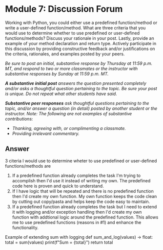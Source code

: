 # Module 7: Discussion Forum

Working with Python, you could either use a predefined function/method or write a user-defined function/method. What are three criteria that you would use to determine whether to use predefined or user-defined functions/methods? Discuss your rationale in your post. Lastly, provide an example of your method declaration and return type. Actively participate in this discussion by providing constructive feedback and/or justifications on the criteria, rationales, and examples posted by your peers.

*Be sure to post an initial, substantive response by Thursday at 11:59 p.m. MT, and respond to two or more classmates or the instructor with substantive responses by Sunday at 11:59 p.m. MT.*

***A substantive initial post** answers the question presented completely and/or asks a thoughtful question pertaining to the topic. Be sure your post is unique. Do not repeat what other students have said.*

***Substantive peer responses** ask thoughtful questions pertaining to the topic, and/or answer a question (in detail) posted by another student or the instructor. Note: The following are not examples of substantive contributions:*

- *Thanking, agreeing with, or complimenting a classmate.*
- *Providing irrelevant commentary.*

## Answer
3 citeria I would use to determine wheter to use predefined or user-defined functions/methods are
1. If a predefined function already completes the task I'm trying to accomplish then I'd use it instead of writing my own. The predefined code here is proven and quick to understand.
2. If I have logic that will be repeated and there is no predefined function then I'd create my own function. My own function keeps the code clean by cutting out copy/pasta and helps keep the code easy to maintain.
3. If a predefined function already completes the task but I need to extend it with logging and/or exception handling then I'd create my own function with addtional logic around the predefined function. This allows me to use predefined functions (reasons in #1) and enhance the functionality.

Example of extending sum with logging
def sum_and_log(values) -> float:
    total = sum(values)
    print(f"Sum = {total}")
    return total